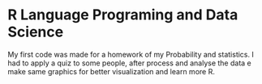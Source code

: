 # R Language Programing and Data Science
My first code was made for a homework of my Probability and statistics. I had to apply a quiz to some people, after process and analyse the data e make same graphics for better visualization and learn more R.
